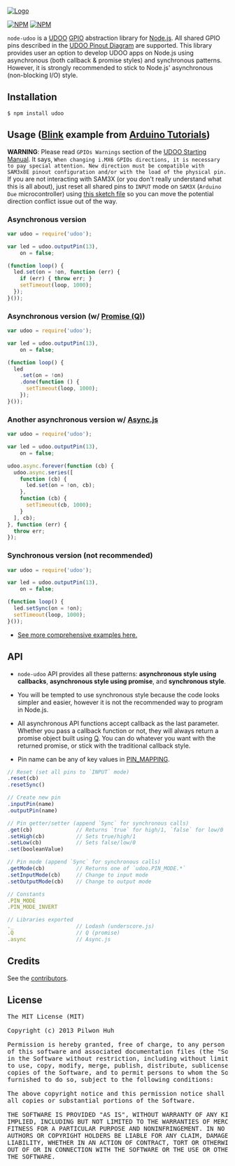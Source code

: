 [![Logo](https://raw.github.com/pilwon/node-udoo/master/resource/udoo.png)](http://www.udoo.org/)

[![NPM](https://nodei.co/npm/udoo.png?downloads=false&stars=false)](https://npmjs.org/package/udoo) [![NPM](https://nodei.co/npm-dl/udoo.png?months=6)](https://npmjs.org/package/udoo)


`node-udoo` is a [UDOO](http://www.udoo.org/) [GPIO](https://www.kernel.org/doc/Documentation/gpio.txt) abstraction library for [Node.js](http://nodejs.org/). All shared GPIO pins described in the [UDOO Pinout Diagram](https://raw.github.com/pilwon/node-udoo/master/resource/pinout-diagram.pdf) are supported. This library provides user an option to develop UDOO apps on Node.js using asynchronous (both callback & promise styles) and synchronous patterns. However, it is strongly recommended to stick to Node.js' asynchronous (non-blocking I/O) style.


## Installation

    $ npm install udoo


## Usage ([Blink](http://arduino.cc/en/Tutorial/Blink) example from [Arduino Tutorials](http://arduino.cc/en/Tutorial/HomePage))

**WARNING**: Please read `GPIOs Warnings` section of the [UDOO Starting Manual](https://raw.github.com/pilwon/node-udoo/master/resource/manual.pdf). It says, `When changing i.MX6 GPIOs directions, it is necessary to pay special attention. New direction must be compatible with SAM3x8E pinout configuration and/or with the load of the physical pin.` If you are not interacting with SAM3X (or you don't really understand what this is all about), just reset all shared pins to `INPUT` mode on `SAM3X` (`Arduino Due` microcontroller) using [this sketch file](https://github.com/pilwon/node-udoo/blob/master/resource/reset.pde) so you can move the potential direction conflict issue out of the way.

### Asynchronous version

```js
var udoo = require('udoo');

var led = udoo.outputPin(13),
    on = false;

(function loop() {
  led.set(on = !on, function (err) {
    if (err) { throw err; }
    setTimeout(loop, 1000);
  });
}());
```

### Asynchronous version (w/ [Promise (Q)](https://github.com/kriskowal/q))

```js
var udoo = require('udoo');

var led = udoo.outputPin(13),
    on = false;

(function loop() {
  led
    .set(on = !on)
    .done(function () {
      setTimeout(loop, 1000);
    });
}());
```

### Another asynchronous version w/ [Async.js](https://github.com/caolan/async)

```js
var udoo = require('udoo');

var led = udoo.outputPin(13),
    on = false;

udoo.async.forever(function (cb) {
  udoo.async.series([
    function (cb) {
      led.set(on = !on, cb);
    },
    function (cb) {
      setTimeout(cb, 1000);
    }
  ], cb);
}, function (err) {
  throw err;
});
```

### Synchronous version (not recommended)

```js
var udoo = require('udoo');

var led = udoo.outputPin(13),
    on = false;

(function loop() {
  led.setSync(on = !on);
  setTimeout(loop, 1000);
}());
```

* [See more comprehensive examples here.](https://github.com/pilwon/node-udoo/tree/master/examples)


## API

* `node-udoo` API provides all these patterns: **asynchronous style using callbacks**, **asynchronous style using promise**, and **synchronous style**.

* You will be tempted to use synchronous style because the code looks simpler and easier, however it is not the recommended way to program in Node.js.

* All asynchronous API functions accept callback as the last parameter. Whether you pass a callback function or not, they will always return a promise object built using [Q](https://github.com/kriskowal/q). You can do whatever you want with the returned promise, or stick with the traditional callback style.

* Pin name can be any of key values in [PIN_MAPPING](https://github.com/pilwon/node-udoo/blob/master/lib/constant.js).

```js
// Reset (set all pins to `INPUT` mode)
.reset(cb)
.resetSync()

// Create new pin
.inputPin(name)
.outputPin(name)

// Pin getter/setter (append `Sync` for synchronous calls)
.get(cb)              // Returns `true` for high/1, `false` for low/0
.setHigh(cb)          // Sets true/high/1
.setLow(cb)           // Sets false/low/0
.set(booleanValue)

// Pin mode (append `Sync` for synchronous calls)
.getMode(cb)          // Returns one of `udoo.PIN_MODE.*`
.setInputMode(cb)     // Change to input mode
.setOutputMode(cb)    // Change to output mode

// Constants
.PIN_MODE
.PIN_MODE_INVERT

// Libraries exported
._                    // Lodash (underscore.js)
.Q                    // Q (promise)
.async                // Async.js
```


## Credits

  See the [contributors](https://github.com/pilwon/node-udoo/graphs/contributors).


## License

<pre>
The MIT License (MIT)

Copyright (c) 2013 Pilwon Huh

Permission is hereby granted, free of charge, to any person obtaining a copy
of this software and associated documentation files (the "Software"), to deal
in the Software without restriction, including without limitation the rights
to use, copy, modify, merge, publish, distribute, sublicense, and/or sell
copies of the Software, and to permit persons to whom the Software is
furnished to do so, subject to the following conditions:

The above copyright notice and this permission notice shall be included in
all copies or substantial portions of the Software.

THE SOFTWARE IS PROVIDED "AS IS", WITHOUT WARRANTY OF ANY KIND, EXPRESS OR
IMPLIED, INCLUDING BUT NOT LIMITED TO THE WARRANTIES OF MERCHANTABILITY,
FITNESS FOR A PARTICULAR PURPOSE AND NONINFRINGEMENT. IN NO EVENT SHALL THE
AUTHORS OR COPYRIGHT HOLDERS BE LIABLE FOR ANY CLAIM, DAMAGES OR OTHER
LIABILITY, WHETHER IN AN ACTION OF CONTRACT, TORT OR OTHERWISE, ARISING FROM,
OUT OF OR IN CONNECTION WITH THE SOFTWARE OR THE USE OR OTHER DEALINGS IN
THE SOFTWARE.
</pre>
